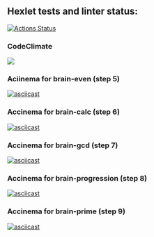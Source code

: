 ## Hexlet tests and linter status:
[![Actions Status](https://github.com/Virtix22/python-project-49/actions/workflows/hexlet-check.yml/badge.svg)](https://github.com/Virtix22/python-project-49/actions)

### CodeClimate
<a href="https://codeclimate.com/github/Virtix22/python-project-49/maintainability"><img src="https://api.codeclimate.com/v1/badges/03366cd0be3678852903/maintainability" /></a>

### Aciinema for brain-even (step 5)
[![asciicast](https://asciinema.org/a/654174.svg)](https://asciinema.org/a/654174)

### Accinema for brain-calc (step 6)
[![asciicast](https://asciinema.org/a/652613.svg)](https://asciinema.org/a/652613)

### Accinema for brain-gcd (step 7)
[![asciicast](https://asciinema.org/a/654160.svg)](https://asciinema.org/a/654160)

### Accinema for brain-progression (step 8)
[![asciicast](https://asciinema.org/a/654175.svg)](https://asciinema.org/a/654175)

### Accinema for brain-prime (step 9)
[![asciicast](https://asciinema.org/a/654163.svg)](https://asciinema.org/a/654163)

